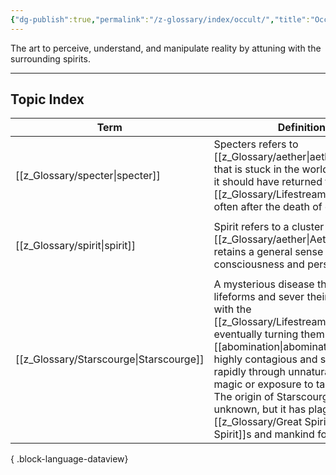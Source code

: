 ```yaml
---
{"dg-publish":true,"permalink":"/z-glossary/index/occult/","title":"Occult","contentClasses":"h-line hr-no-icon","tags":["GlossaryIndex/Topic"],"dgShowInlineTitle":true,"noteIcon":""}
---
```



The art to perceive, understand, and manipulate reality by attuning with the surrounding spirits. 

--- 
## Topic Index 

| Term                                       | Definition                                                                                                                                                                                                                                                                                                                                                                       | Topic                                                                                                                                                 | Related                                             |
| ------------------------------------------ | -------------------------------------------------------------------------------------------------------------------------------------------------------------------------------------------------------------------------------------------------------------------------------------------------------------------------------------------------------------------------------- | ----------------------------------------------------------------------------------------------------------------------------------------------------- | --------------------------------------------------- |
| [[z_Glossary/specter\|specter]]         | Specters refers to [[z_Glossary/aether\|aether]] energy that is stuck in the world even when it should have returned to the [[z_Glossary/Lifestream\|Lifestream]], often after the death of one's body.                                                                                                                                                                                                                    | <ul><li>[[z_Glossary/Index/Occult.md\\|Occult]]</li></ul>                                                                                             | <ul></ul>                                           |
| [[z_Glossary/spirit\|spirit]]           | Spirit refers to a cluster of [[z_Glossary/aether\|Aether]] that retains a general sense of consciousness and personality.                                                                                                                                                                                                                                                                          | <ul><li>[[z_Glossary/Index/Faith.md\\|Faith]]</li><li>[[z_Glossary/Index/Magic.md\\|Magic]]</li><li>[[z_Glossary/Index/Occult.md\\|Occult]]</li></ul> | <ul><li>[[z_Glossary/aether.md\\|aether]]</li></ul> |
| [[z_Glossary/Starscourge\|Starscourge]] | A mysterious disease that infects lifeforms and sever their connection with the [[z_Glossary/Lifestream\|Lifestream]], eventually turning them into powerful [[abomination\|abomination]]s. It is highly contagious and spreads rapidly through unnatural use of magic or exposure to tainted aether. The origin of Starscourge remains unknown, but it has plagued both the [[z_Glossary/Great Spirit\|Great Spirit]]s and mankind for eons. | <ul><li>[[z_Glossary/Index/History.md\\|History]]</li><li>[[z_Glossary/Index/Occult.md\\|Occult]]</li></ul>                                           | <ul></ul>                                           |

{ .block-language-dataview}
